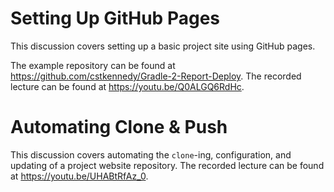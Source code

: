 # Setting Up GitHub Pages

This discussion covers setting up a basic project site using GitHub pages.

The example repository can be found at
<https://github.com/cstkennedy/Gradle-2-Report-Deploy>. The recorded lecture
can be found at <https://youtu.be/Q0ALGQ6RdHc>.


# Automating Clone & Push

This discussion covers automating the `clone`-ing, configuration, and updating
of a project website repository. The recorded lecture can be found at
<https://youtu.be/UHABtRfAz_0>.


